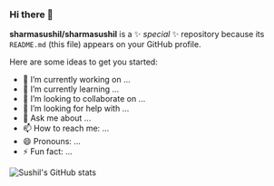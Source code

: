 

### Hi there 👋


**sharmasushil/sharmasushil** is a ✨ _special_ ✨ repository because its `README.md` (this file) appears on your GitHub profile.

Here are some ideas to get you started:

- 🔭 I’m currently working on ...
- 🌱 I’m currently learning ...
- 👯 I’m looking to collaborate on ...
- 🤔 I’m looking for help with ...
- 💬 Ask me about ...
- 📫 How to reach me: ...
- 😄 Pronouns: ...
- ⚡ Fun fact: ...


![Sushil's GitHub stats](https://github-readme-stats.vercel.app/api?username=sharmasushil&show_icons=true&theme=radical&hide=contribs,prs)

